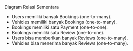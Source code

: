 Diagram Relasi Sementara
- Users memiliki banyak Bookings (one-to-many).
- Vehicles memiliki banyak Bookings (one-to-many).
- Bookings memiliki satu Payment (one-to-one).
- Bookings memiliki satu Review (one-to-one).
- Users bisa memberikan banyak Reviews (one-to-many).
- Vehicles bisa menerima banyak Reviews (one-to-many).